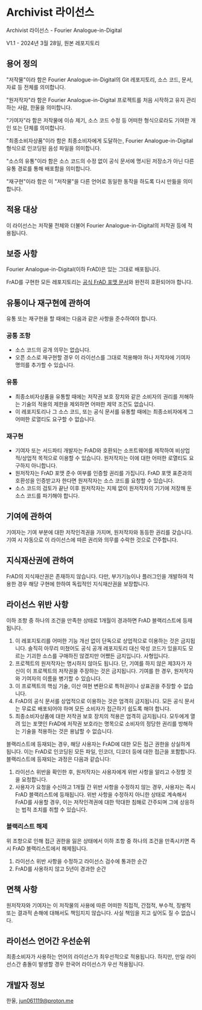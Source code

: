 # Archivist 라이선스

Archivist 라이선스 - Fourier Analogue-in-Digital

V1.1 - 2024년 3월 28일, 원본 레포지토리

## 용어 정의

"저작물"이라 함은 Fourier Analogue-in-Digital의 Git 레포지토리, 소스 코드, 문서, 자료 등 전체를 의미합니다.

"원저작자"라 함은 Fourier Analogue-in-Digital 프로젝트를 처음 시작하고 유지 관리하는 사람, 한울을 의미합니다.

"기여자"라 함은 저작물에 이슈 제기, 소스 코드 수정 등 어떠한 형식으로라도 기여한 개인 또는 단체를 의미합니다.

"최종소비자상품"이라 함은 최종소비자에게 도달하는, Fourier Analogue-in-Digital 형식으로 인코딩된 음성 파일을 의미합니다.

"소스의 유통"이라 함은 소스 코드의 수정 없이 공식 문서에 명시된 저장소가 아닌 다른 유통 경로를 통해 배포함을 의미합니다.

"재구현"이라 함은 이 "저작물"을 다른 언어로 동일한 동작을 하도록 다시 만듦을 의미합니다.

## 적용 대상

이 라이선스는 저작물 전체와 더불어 Fourier Analogue-in-Digital의 저작권 등에 적용됩니다.

## 보증 사항

Fourier Analogue-in-Digital(이하 FrAD)은 있는 그대로 배포됩니다.

FrAD를 구현한 모든 레포지토리는 [공식 FrAD 포맷 문서](https://mikhael-openworkspace.notion.site/Format-specs-727affae8db043f2b50372d91d534368?pvs=4)와 완전히 호환되어야 합니다.

## 유통이나 재구현에 관하여

유통 또는 재구현을 할 때에는 다음과 같은 사항을 준수하여야 합니다.

### 공통 조항

- 소스 코드의 공개 의무는 없습니다.
- 오픈 소스로 재구현할 경우 이 라이선스를 그대로 적용해야 하나 저작자에 기여자 명의를 추가할 수 있습니다.

### 유통

- 최종소비자상품을 유통할 때에는 저작권 보호 장치와 같은 소비자의 권리를 저해하는 기술의 적용의 제한을 제외하면 어떠한 제약 조건도 없습니다.
- 이 레포지토리나 그 소스 코드, 또는 공식 문서를 유통할 때에는 최종소비자에게 그 어떠한 로열티도 요구할 수 없습니다.

### 재구현

- 기여자 또는 서드파티 개발자는 FrAD와 호환되는 소프트웨어를 제작하여 비상업적/상업적 목적으로 이용할 수 있습니다. 원저작자는 이에 대한 어떠한 로열티도 요구하지 아니합니다.
- 원저작자는 FrAD 포맷 준수 여부를 인증할 권리를 가집니다. FrAD 포맷 표준과의 호환성을 인증받고자 한다면 원저작자는 소스 코드를 요청할 수 있습니다.
- 소스 코드의 검토가 끝난 이후 원저작자는 지체 없이 원저작자의 기기에 저장해 둔 소스 코드를 파기해야 합니다.

## 기여에 관하여

기여자는 기여 부분에 대한 저작인격권을 가지며, 원저작자와 동등한 권리를 갖습니다. 기여 시 자동으로 이 라이선스에 따른 권리와 의무를 수락한 것으로 간주합니다.

## 지식재산권에 관하여

FrAD의 지식재산권은 존재하지 않습니다. 다만, 부가기능이나 플러그인을 개발하여 적용한 경우 해당 구현에 한하여 독립적인 지식재산권을 보장합니다.

## 라이선스 위반 사항

이하 조항 중 하나의 조건을 만족한 상태로 1개월이 경과하면 FrAD 블랙리스트에 등재됩니다.

1. 이 레포지토리를 어떠한 기능 개선 없이 단독으로 상업적으로 이용하는 것은 금지됩니다. 솔직히 아무리 미쳤어도 공식 공개 레포지토리 대신 악성 코드가 있을지도 모르는 기괴한 소스를 구매하진 않겠지만 어쨌든 금지입니다. 사형입니다.
2. 프로젝트의 원저작자는 명시하지 않아도 됩니다. 단, 기여를 하지 않은 제3자가 자신이 이 프로젝트의 저작권을 주장하는 것은 금지됩니다. 기여를 한 경우, 원저작자와 기여자의 이름을 병기할 수 있습니다.
3. 이 프로젝트의 핵심 기술, 이산 여현 변환으로 특허권이나 상표권을 주장할 수 없습니다.
4. FrAD의 공식 문서를 상업적으로 이용하는 것은 엄격히 금지됩니다. 모든 공식 문서는 무료로 배포되어야 하며 모든 소비자가 접근하기 쉽도록 해야 합니다.
5. 최종소비자상품에 대한 저작권 보호 장치의 적용은 엄격히 금지됩니다. 모두에게 열려 있는 포맷인 FrAD에 저작권 보호라는 명목으로 소비자의 정당한 권리를 방해하는 기술을 적용하는 것은 용납할 수 없습니다.

블랙리스트에 등재되는 경우, 해당 사용자는 FrAD에 대한 모든 접근 권한을 상실하게 됩니다. 이는 FrAD로 인코딩된 모든 파일, 인코더, 디코더 등에 대한 접근을 포함합니다. 블랙리스트에 등재되는 과정은 다음과 같습니다:

1. 라이선스 위반을 확인한 후, 원저작자는 사용자에게 위반 사항을 알리고 수정할 것을 요청합니다.
2. 사용자가 요청을 수신하고 1개월 간 위반 사항을 수정하지 않는 경우, 사용자는 즉시 FrAD 블랙리스트에 등재됩니다. 위반 사항을 수정하지 아니한 상태로 계속해서 FrAD를 사용할 경우, 이는 저작인격권에 대한 막대한 침해로 간주되며 그에 상응하는 법적 조치를 취할 수 있습니다.

### 블랙리스트 해제

위 조항으로 인해 접근 권한을 잃은 상태에서 이하 조항 중 하나의 조건을 만족시키면 즉시 FrAD 블랙리스트에서 해제됩니다.

1. 라이선스 위반 사항을 수정하고 라이선스 검수에 통과한 순간
2. FrAD를 사용하지 않고 5년이 경과한 순간

## 면책 사항

원저작자와 기여자는 이 저작물의 사용에 따른 어떠한 직접적, 간접적, 부수적, 징벌적 또는 결과적 손해에 대해서도 책임지지 않습니다. 사실 책임을 지고 싶어도 질 수 없습니다.

## 라이선스 언어간 우선순위

최종소비자가 사용하는 언어의 라이선스가 최우선적으로 적용됩니다. 하지만, 만일 라이선스간 충돌이 발생할 경우 한국어 라이선스가 우선 적용됩니다.

## 개발자 정보

한울, <jun061119@proton.me>
